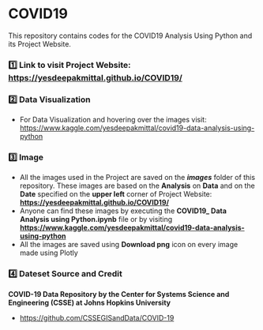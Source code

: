 # COVID19
This repository contains codes for the COVID19 Analysis Using Python and its Project Website. 

### 1️⃣ Link to visit Project Website: https://yesdeepakmittal.github.io/COVID19/

### 2️⃣ Data Visualization
* For Data Visualization and hovering over the images visit: https://www.kaggle.com/yesdeepakmittal/covid19-data-analysis-using-python

### 3️⃣ Image
* All the images used in the Project are saved on the **_images_** folder of this repository. These images are based on the **Analysis** on **Data** and on the **Date** specified on the **upper left** corner of Project Website: **https://yesdeepakmittal.github.io/COVID19/**
* Anyone can find these images by executing the **COVID19_ Data Analysis using Python.ipynb** file or by visiting **https://www.kaggle.com/yesdeepakmittal/covid19-data-analysis-using-python**
* All the images are saved using **Download png** icon on every image made using Plotly

### 4️⃣ Dateset Source and Credit 
**COVID-19 Data Repository by the Center for Systems Science and Engineering (CSSE) at Johns Hopkins University**
* https://github.com/CSSEGISandData/COVID-19

